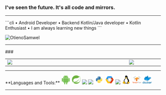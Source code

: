 ### I've seen the future. It's all code and mirrors.
<hr/>
```cli
  • Android Developer
  • Backend Kotlin/Java developer 
  • Kotlin Enthusiast
  • I am always learning new things
```
<p align="left"> <img src="https://komarev.com/ghpvc/?username=otienosamwel&label=Profile%20views&color=0e75b6&style=flat" alt="OtienoSamwel" /> </p>
<hr/>
### 
  <table>
  <tr>
      <td><img width="380px" align="left" src="https://github-readme-stats.vercel.app/api?username=OtienoSamwel&show_icons=true&count_private=true&include_all_commits&theme=tokyonight"/></td>
      <td><img width="400px" align="left" src="https://github-readme-stats.vercel.app/api/top-langs/?username=OtienoSamwel&hide=css&layout=compact&theme=tokyonight"/></td>      

</table>
<hr/>
**Languages and Tools:**  
<code><img height="30" src="https://raw.githubusercontent.com/github/explore/80688e429a7d4ef2fca1e82350fe8e3517d3494d/topics/android/android.png"></code>
<code><img height="30" src="https://raw.githubusercontent.com/github/explore/8ab0be27a8c97992e4930e630e2d68ba8d819183/topics/spring/spring.png"></code>
<code><img height="30" src="https://blog.jetbrains.com/wp-content/uploads/2019/01/kotlin_logotype.svg"></code>
<code><img height="30" src="https://1000logos.net/wp-content/uploads/2020/09/Java-Logo-500x313.png"></code>
<code><img height="30" src="https://raw.githubusercontent.com/github/explore/80688e429a7d4ef2fca1e82350fe8e3517d3494d/topics/python/python.png"></code>
<code><img height="30" src="https://raw.githubusercontent.com/github/explore/62b74b4ac11782e90fa7c275d62ad1a2855d403d/topics/google-cloud/google-cloud.png"></code>
<code><img height="30" src="https://upload.wikimedia.org/wikipedia/commons/thumb/4/4b/Bash_Logo_Colored.svg/1200px-Bash_Logo_Colored.svg.png"></code>
<code><img height="30" src="https://raw.githubusercontent.com/github/explore/80688e429a7d4ef2fca1e82350fe8e3517d3494d/topics/linux/linux.png"></code>
<code><img height="30" src="https://raw.githubusercontent.com/github/explore/80688e429a7d4ef2fca1e82350fe8e3517d3494d/topics/tensorflow/tensorflow.png"></code>
<code><img height="30" src="https://raw.githubusercontent.com/github/explore/80688e429a7d4ef2fca1e82350fe8e3517d3494d/topics/docker/docker.png"></code>
<hr/>
<!--
**OtienoSamwel/OtienoSamwel** is a ✨ _special_ ✨ repository because its `README.md` (this file) appears on your GitHub profile.

Here are some ideas to get you started:


- 🌱 I’m currently learning ...
- 👯 I’m looking to collaborate on ...
- 🤔 I’m looking for help with ...
- 💬 Ask me about ...
- 📫 How to reach me: ...
- 😄 Pronouns: ...
- ⚡ Fun fact: ...
-->
